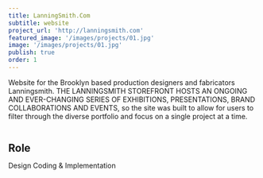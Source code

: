 ```yaml
---
title: LanningSmith.Com
subtitle: website
project_url: 'http://lanningsmith.com'
featured_image: '/images/projects/01.jpg'
image: '/images/projects/01.jpg'
publish: true
order: 1
---
```

Website for the Brooklyn based production designers and fabricators Lanningsmith. THE LANNINGSMITH STOREFRONT HOSTS AN ONGOING AND EVER-CHANGING SERIES OF EXHIBITIONS, PRESENTATIONS, BRAND COLLABORATIONS AND EVENTS, so the site was built to allow for users to filter through the diverse portfolio and focus on a single project at a time.
<div style="width: 100%;">
    <h2 style="display: inline-block; margin-bottom: 0;">Role</h2>
    <div class="line" style="width:12.5rem;"></div>
</div>

Design
Coding & Implementation
